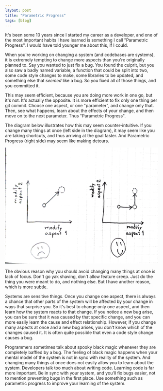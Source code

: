 ```yaml
---
layout: post
title: "Parametric Progress"
tags: [blog]
---
```


It's been some 10 years since I started my career as a developer, and one of the most important habits I have learned is something I call "Parametric Progress". I would have told younger me about this, if I could.

When you're working on changing a system (and codebases are systems), it is extremely tempting to change more aspects than you're originally planned to. Say you wanted to just fix a bug. You found the culprit, but you also saw a badly named variable, a function that could be split into two, some code style changes to make, some libraries to be updated, and something else that *seemed* like a bug. So you fixed all of those things, and you committed it.

This may seem efficient, because you are doing more work in one go, but it's not. It's actually the opposite. It is more efficient to fix only one thing per git commit. Choose one aspect, or one "parameter", and change only that. Then, see what happens, learn about the effects of your change, and then move on to the next parameter. Thus "Parametric Progress".

The diagram below illustrates how this may seem counter-intuitive. If you change many things at once (left side in the diagram), it may seem like you are taking shortcuts, and thus arriving at the goal faster. And Parametric Progress (right side) may seem like making detours.

[![Parametric Progress](/img/parametric-progress.jpg)](/img/parametric-progress.jpg)

The obvious reason why you should avoid changing many things at once is lack of focus. Don't go yak shaving, don't allow feature creep. Just do the thing you were meant to do, and nothing else. But I have another reason, which is more subtle.

Systems are sensitive things. Once you change one aspect, there is always a chance that other parts of the system will be affected by your change in ways that surprise you. So it's best to change only one aspect, and then learn how the system reacts to that change. If you notice a new bug arise, you can be sure that it was caused by that specific change, and you can more easily learn the cause and effect relationship. However, if you change many aspects at once and a new bug arises, you don't know which of the changes caused it. It is often quite possible that even a code style change causes a bug.

Programmers sometimes talk about spooky black magic whenever they are completely baffled by a bug. The feeling of black magic happens when your mental model of the system is not in sync with reality of the system. And changing many things at once does not easily allow you to learn about the system. Developers talk too much about writing code. Learning code is far more important. Be in sync with your system, and you'll fix bugs easier, not to mention preventing bugs in the first place. Use something such as parametric progress to improve your learning of the system.

